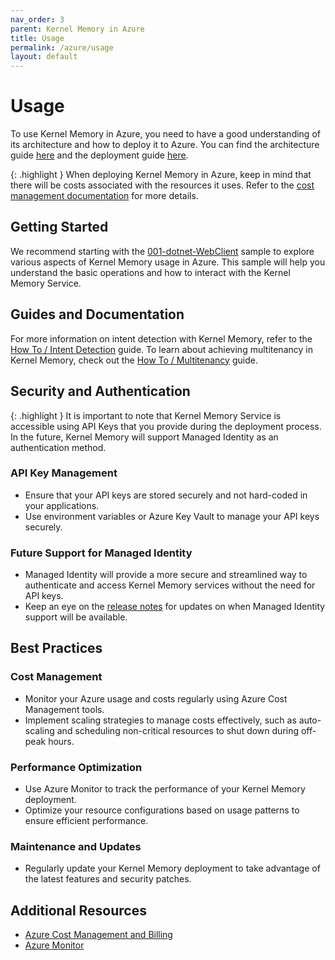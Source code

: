 ```yaml
---
nav_order: 3
parent: Kernel Memory in Azure
title: Usage
permalink: /azure/usage
layout: default
---
```




# Usage

To use Kernel Memory in Azure, you need to have a good understanding of its architecture and how to deploy it to Azure.
You can find the architecture guide [here](architecture) and the deployment guide [here](deployment).

{: .highlight }
When deploying Kernel Memory in Azure, keep in mind that there will be costs associated with the resources it uses.
Refer to the [cost management documentation](https://docs.microsoft.com/en-us/azure/cost-management-billing/cost-management-billing-overview) for more details.

## Getting Started

We recommend starting with the [001-dotnet-WebClient](https://github.com/microsoft/kernel-memory/tree/main/examples/001-dotnet-WebClient) sample to explore various aspects of Kernel Memory usage in Azure.
This sample will help you understand the basic operations and how to interact with the Kernel Memory Service.

## Guides and Documentation

For more information on intent detection with Kernel Memory, refer to the [How To / Intent Detection](../how-to/intent-detection) guide.
To learn about achieving multitenancy in Kernel Memory, check out the [How To / Multitenancy](../how-to/multitenancy) guide.

## Security and Authentication

{: .highlight }
It is important to note that Kernel Memory Service is accessible using API Keys that you provide during the deployment process.
In the future, Kernel Memory will support Managed Identity as an authentication method.

### API Key Management

- Ensure that your API keys are stored securely and not hard-coded in your applications.
- Use environment variables or Azure Key Vault to manage your API keys securely.

### Future Support for Managed Identity

- Managed Identity will provide a more secure and streamlined way to authenticate and access Kernel Memory services without the need for API keys.
- Keep an eye on the [release notes](https://github.com/microsoft/kernel-memory/releases) for updates on when Managed Identity support will be available.

## Best Practices

### Cost Management

- Monitor your Azure usage and costs regularly using Azure Cost Management tools.
- Implement scaling strategies to manage costs effectively, such as auto-scaling and scheduling non-critical resources to shut down during off-peak hours.

### Performance Optimization

- Use Azure Monitor to track the performance of your Kernel Memory deployment.
- Optimize your resource configurations based on usage patterns to ensure efficient performance.

### Maintenance and Updates

- Regularly update your Kernel Memory deployment to take advantage of the latest features and security patches.

## Additional Resources

- [Azure Cost Management and Billing](https://docs.microsoft.com/en-us/azure/cost-management-billing/)
- [Azure Monitor](https://docs.microsoft.com/en-us/azure/azure-monitor/)
